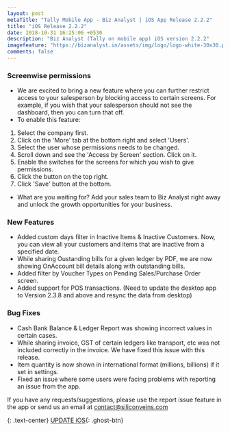 ```yaml
---
layout: post
metaTitle: "Tally Mobile App - Biz Analyst | iOS App Release 2.2.2"
title: "iOS Release 2.2.2"
date: 2018-10-31 16:25:06 +0530
description: "Biz Analyst (Tally on mobile app) iOS version 2.2.2"
imagefeature: "https://bizanalyst.in/assets/img/logo/logo-white-30x30.png"
comments: false
---
```


### Screenwise permissions
- We are excited to bring a new feature where you can further restrict access to your salesperson by blocking access to certain screens. For example, if you wish that your salesperson should not see the dashboard, then you can turn that off.
- To enable this feature:
 1. Select the company first.
 2. Click on the 'More' tab at the bottom right and select 'Users'.
 3. Select the user whose permissions needs to be changed.
 4. Scroll down and see the 'Access by Screen' section. Click on it.
 5. Enable the switches for the screens for which you wish to give permissions.
 6. Click the button on the top right.
 7. Click 'Save' button at the bottom.
- What are you waiting for? Add your sales team to Biz Analyst right away and unlock the growth opportunities for your business.


### New Features
- Added custom days filter in Inactive Items & Inactive Customers. Now, you can view all your customers and items that are inactive from a specified date.
- While sharing Oustanding bills for a given ledger by PDF, we are now showing OnAccount bill details along with outstanding bills.
- Added filter by Voucher Types on Pending Sales/Purchase Order screen.
- Added support for POS transactions. (Need to update the desktop app to Version 2.3.8 and above and resync the data from desktop)


### Bug Fixes
- Cash Bank Balance & Ledger Report was showing incorrect values in certain cases.
- While sharing invoice, GST of certain ledgers like transport, etc was not included correctly in the invoice. We have fixed this issue with this release.
- Item quantity is now shown in international format (millions, billions) if it set in settings.
- Fixed an issue where some users were facing problems with reporting an issue from the app.


If you have any requests/suggestions, please use the report issue feature in the app or send us an email at contact@siliconveins.com


{: .text-center}
[UPDATE iOS](https://itunes.apple.com/us/app/biz-analyst/id1164789740){: .ghost-btn}

